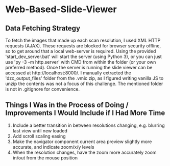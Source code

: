 # Web-Based-Slide-Viewer

## Data Fetching Strategy
To fetch the images that made up each scan resolution, I used XML HTTP requests (AJAX). These requests are blocked for browser security offline, so to get around that a local web-server is required. Using the provided 'start_dev_server.bat' will start the server (using Python 3), or you can just use 'py -3 -m http.server' with CMD from within the folder (or your own preferred method). Once the server is running the slide viewer can be accessed at http://localhost:8000/. I manually extracted the 'dzc_output_files' folder from the .vmic zip, as I figured writing vanilla JS to unzip the contents was not a focus of this challenge. The mentioned folder is not in .gitignore for convenience.

## Things I Was in the Process of Doing / Improvements I Would Include if I Had More Time
1. Include a better transition in between resolutions changing, e.g. blurring last view until new loaded
2. Add scroll scaling easing
3. Make the navigator component current area preview slightly more accurate, and indicate zoom/x/y levels
4. When the resolution changes, have the zoom more accurately zoom in/out from the mouse position
